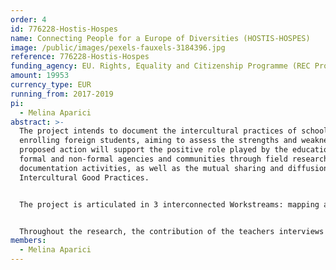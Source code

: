 ```yaml
---
order: 4
id: 776228-Hostis-Hospes
name: Connecting People for a Europe of Diversities (HOSTIS-HOSPES)
image: /public/images/pexels-fauxels-3184396.jpg
reference: 776228-Hostis-Hospes
funding_agency: EU. Rights, Equality and Citizenship Programme (REC Progr.) 2014-2020
amount: 19953
currency_type: EUR
running_from: 2017-2019
pi:
  - Melina Aparici
abstract: >-
  The project intends to document the intercultural practices of schools
  enrolling foreign students, aiming to assess the strengths and weaknesses. The
  proposed action will support the positive role played by the educational
  formal and non-formal agencies and communities through field research and
  documentation activities, as well as the mutual sharing and diffusion of
  Intercultural Good Practices.


  The project is articulated in 3 interconnected Workstreams: mapping and investigate the multicultural challenges faced by the school system and its resilience capacity in transit migration areas (WS 1); experimenting a pilot model of intercultural learning in transit migration societies and systematization of the research’s findings framed in a pilot model’s proposal (WS 2); promoting and disseminating the “Sicilian intercultural model” for intercultural dialogue and inclusion at regional and EU level (WS 3).


  Throughout the research, the contribution of the teachers interviews will be crucial, as the outcome of the educational process mainly relies on the capabilities of teachers to transform the school in a space of active citizenship.
members:
  - Melina Aparici
---
```

